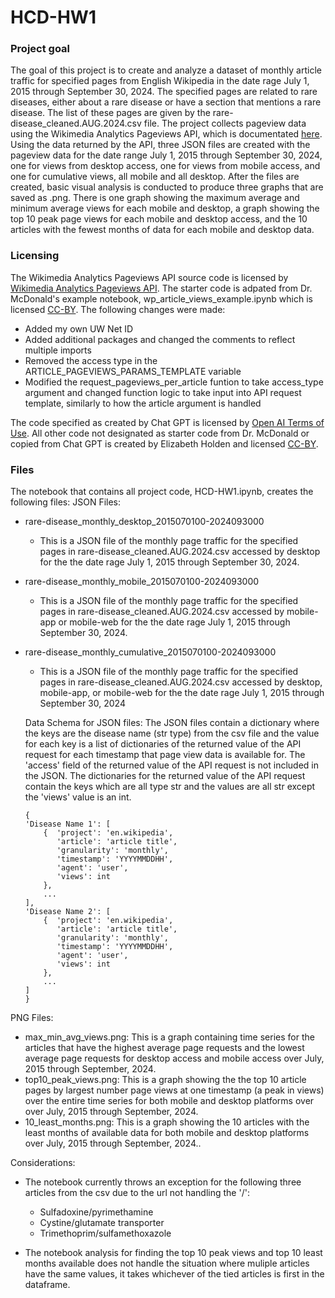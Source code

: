 # HCD-HW1

### Project goal
The goal of this project is to create and analyze a dataset of monthly article traffic for specified pages from English Wikipedia in the date rage July 1, 2015 through September 30, 2024. The specified pages are related to rare diseases, either about a rare disease or have a section that mentions a rare disease. The list of these pages are given by the rare-disease_cleaned.AUG.2024.csv file. The project collects pageview data using the Wikimedia Analytics Pageviews API, which is documentated [here](https://doc.wikimedia.org/generated-data-platform/aqs/analytics-api/reference/page-views.html). Using the data returned by the API, three JSON files are created with the pageview data for the date range July 1, 2015 through September 30, 2024, one for views from desktop access, one for views from mobile access, and one for cumulative views, all mobile and all desktop. After the files are created, basic visual analysis is conducted to produce three graphs that are saved as .png. There is one graph showing the maximum average and minimum average views for each mobile and desktop, a graph showing the top 10 peak page views for each mobile and desktop access, and the 10 articles with the fewest months of data for each mobile and desktop data. 


### Licensing 
The Wikimedia Analytics Pageviews API source code is licensed by [Wikimedia Analytics Pageviews API](https://foundation.wikimedia.org/wiki/Policy:Terms_of_Use).
The starter code is adpated from Dr. McDonald's example notebook, wp_article_views_example.ipynb which is licensed [CC-BY](https://creativecommons.org/licenses/by/4.0/). The following changes were made: 
- Added my own UW Net ID
- Added additional packages and changed the comments to reflect multiple imports 
- Removed the access type in the ARTICLE_PAGEVIEWS_PARAMS_TEMPLATE variable 
- Modified the request_pageviews_per_article funtion to take access_type argument and changed function logic to take input into API request template, similarly to how the article argument is handled

The code specified as created by Chat GPT is licensed by [Open AI Terms of Use](https://openai.com/policies/row-terms-of-use/).
All other code not designated as starter code from Dr. McDonald or copied from Chat GPT is created by Elizabeth Holden and licensed [CC-BY](https://creativecommons.org/licenses/by/4.0/).

### Files
The notebook that contains all project code, HCD-HW1.ipynb, creates the following files:
JSON Files:
- rare-disease_monthly_desktop_2015070100-2024093000
  - This is a JSON file of the monthly page traffic for the specified pages in rare-disease_cleaned.AUG.2024.csv accessed by desktop for the the date rage July 1, 2015 through September 30, 2024.
- rare-disease_monthly_mobile_2015070100-2024093000
  - This is a JSON file of the monthly page traffic for the specified pages in rare-disease_cleaned.AUG.2024.csv accessed by mobile-app or mobile-web for the the date rage July 1, 2015 through September 30, 2024.
- rare-disease_monthly_cumulative_2015070100-2024093000
  - This is a JSON file of the monthly page traffic for the specified pages in rare-disease_cleaned.AUG.2024.csv accessed by desktop, mobile-app, or mobile-web for the the date rage July 1, 2015 through September 30, 2024
  
  Data Schema for JSON files:
  The JSON files contain a dictionary where the keys are the disease name (str type) from the csv file and the value for each key is a list of dictionaries of the returned value of the API request for each timestamp that   page view data is available for. The 'access' field of the returned value of the API request is not included in the JSON. The dictionaries for the returned value of the API request contain the keys which are all type str and the values are all str except the 'views' value is an int. 
    ```
    {
    'Disease Name 1': [
        {  'project': 'en.wikipedia', 
           'article': 'article title',
           'granularity': 'monthly',
           'timestamp': 'YYYYMMDDHH',
           'agent': 'user',
           'views': int
        },
        ...
    ],
    'Disease Name 2': [
        {  'project': 'en.wikipedia', 
           'article': 'article title',
           'granularity': 'monthly',
           'timestamp': 'YYYYMMDDHH',
           'agent': 'user',
           'views': int
        },
        ...
    ]
    }
    ```
PNG Files:
- max_min_avg_views.png: This is a graph containing time series for the articles that have the highest average page requests and the lowest average page requests for desktop access and mobile access over July, 2015 through September, 2024.
- top10_peak_views.png: This is a graph showing the the top 10 article pages by largest number page views at one timestamp (a peak in views) over the entire time series for both mobile and desktop platforms over over July, 2015 through September, 2024. 
- 10_least_months.png: This is a graph showing the 10 articles with the least months of available data for both mobile and desktop platforms over July, 2015 through September, 2024..
    
Considerations:
- The notebook currently throws an exception for the following three articles from the csv due to the url not handling the '/':
  - Sulfadoxine/pyrimethamine
  - Cystine/glutamate transporter
  - Trimethoprim/sulfamethoxazole
 
- The notebook analysis for finding the top 10 peak views and top 10 least months available does not handle the situation where muliple articles have the same values, it takes whichever of the tied articles is first in the dataframe. 
